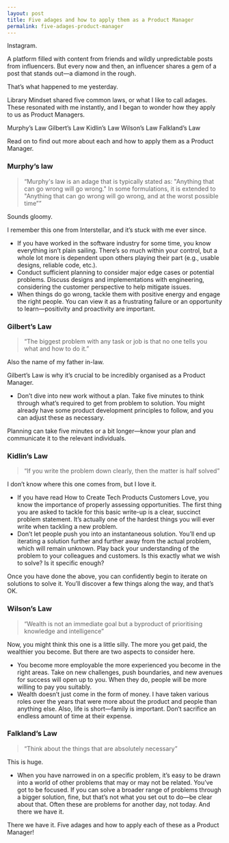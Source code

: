 ```yaml
---
layout: post
title: Five adages and how to apply them as a Product Manager
permalink: five-adages-product-manager
---
```


Instagram.

A platform filled with content from friends and wildly unpredictable posts from influencers. But every now and then, an influencer shares a gem of a post that stands out—a diamond in the rough.

That’s what happened to me yesterday.

Library Mindset shared five common laws, or what I like to call adages. These resonated with me instantly, and I began to wonder how they apply to us as Product Managers.

Murphy’s Law
Gilbert’s Law
Kidlin’s Law
Wilson’s Law
Falkland’s Law

Read on to find out more about each and how to apply them as a Product Manager.

### Murphy’s law

> “Murphy's law is an adage that is typically stated as: "Anything that can go wrong will go wrong." In some formulations, it is extended to "Anything that can go wrong will go wrong, and at the worst possible time””

Sounds gloomy.

I remember this one from Interstellar, and it’s stuck with me ever since.

- If you have worked in the software industry for some time, you know everything isn’t plain sailing. There’s so much within your control, but a whole lot more is dependent upon others playing their part (e.g., usable designs, reliable code, etc.).
- Conduct sufficient planning to consider major edge cases or potential problems. Discuss designs and implementations with engineering, considering the customer perspective to help mitigate issues.
- When things do go wrong, tackle them with positive energy and engage the right people. You can view it as a frustrating failure or an opportunity to learn—positivity and proactivity are important.

### Gilbert’s Law

> “The biggest problem with any task or job is that no one tells you what and how to do it.”

Also the name of my father in-law.

Gilbert’s Law is why it’s crucial to be incredibly organised as a Product Manager.

- Don’t dive into new work without a plan. Take five minutes to think through what’s required to get from problem to solution. You might already have some product development principles to follow, and you can adjust these as necessary.

Planning can take five minutes or a bit longer—know your plan and communicate it to the relevant individuals.

### Kidlin’s Law

> “If you write the problem down clearly, then the matter is half solved”

I don’t know where this one comes from, but I love it.

- If you have read How to Create Tech Products Customers Love, you know the importance of properly assessing opportunities. The first thing you are asked to tackle for this basic write-up is a clear, succinct problem statement. It’s actually one of the hardest things you will ever write when tackling a new problem.
- Don’t let people push you into an instantaneous solution. You’ll end up iterating a solution further and further away from the actual problem, which will remain unknown.
Play back your understanding of the problem to your colleagues and customers. Is this exactly what we wish to solve? Is it specific enough?

Once you have done the above, you can confidently begin to iterate on solutions to solve it. You’ll discover a few things along the way, and that’s OK.

### Wilson’s Law
> “Wealth is not an immediate goal but a byproduct of prioritising knowledge and intelligence”

Now, you might think this one is a little silly. The more you get paid, the wealthier you become. But there are two aspects to consider here.

- You become more employable the more experienced you become in the right areas. Take on new challenges, push boundaries, and new avenues for success will open up to you. When they do, people will be more willing to pay you suitably.
- Wealth doesn’t just come in the form of money. I have taken various roles over the years that were more about the product and people than anything else. Also, life is short—family is important. Don’t sacrifice an endless amount of time at their expense.

### Falkland’s Law

> “Think about the things that are absolutely necessary”

This is huge.

- When you have narrowed in on a specific problem, it’s easy to be drawn into a world of other problems that may or may not be related. You’ve got to be focused. If you can solve a broader range of problems through a bigger solution, fine, but that’s not what you set out to do—be clear about that. Often these are problems for another day, not today.
And there we have it.

There we have it. Five adages and how to apply each of these as a Product Manager!
